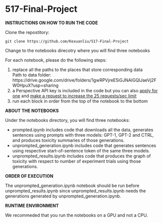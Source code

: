# 517-Final-Project

<b>INSTRUCTIONS ON HOW TO RUN THE CODE</b>
<p />
Clone the repostitory:
<p>
<code>git clone https://github.com/Kexuanliu/517-Final-Project</code>
<p>
  Change to the notebooks direcotry where you will find three notebooks
<p>
For each notebook, please do the following steps:
<ol>
<li> replace all the paths to the places that store corresponding data<br>
  Path to data folder: https://drive.google.com/drive/folders/1gwRPVjreE5iGJNAIGQIJaeVj2FW0HpuX?usp=sharing
<li> a Perspective API key is included in the code but you can also <a href="https://support.perspectiveapi.com/s/docs-get-started">apply for one</a> and <a href="https://support.perspectiveapi.com/s/request-quota-increase">make a request to increase the 25 requests/sec limit<a>
<li> run each block in order from the top of the notebook to the bottom
</ol> 
<p>
  <b>ABOUT THE NOTEBOOKS</b>
<P>
Under the notebooks directory, you will find three notebooks:<br />
<ul>
<li>prompted.ipynb includes code that downloads all the data, generates sentences using prompts with three models: GPT-1, GPT-2 and CTRL, and produces toxicity summaries of those generations.
<li>unprompted_generation.ipynb includes code that generates sentences using respective start-of-sentence token of the same three models.
<li>unprompted_results.ipynb includes code that produces the graph of toxicity with respect to number of experiment trials using those generations.
</ul>
<P/>
<p>
  <b>ORDER OF EXECUTION</b>
<p>
The unprompted_generation.ipynb notebook should be run before unprompted_results.ipynb since unprompted_results.ipynb needs the generations generated by unprompted_generation.ipynb. 
<P>
  <b>RUNTIME ENVIRONMENT</b>
<P>
We recommeded that you run the notebooks on a GPU and not a CPU.

